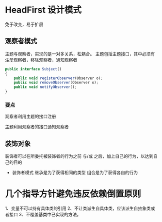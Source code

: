 # HeadFirst 设计模式
免于改变，易于扩展
## 观察者模式
主题与观察者，实现的是一对多关系，松耦合。
主题包括主题接口，其中必须有注册观察者，移除观察者，通知观察者

``` js
public interface Subject()
{
    public void registerObserver(Observer o);
    public void removeObserver(Observer o);
    public void notifyObserver();   
}
```
### 要点

观察者利用主题的接口注册

主题利用观察者的接口通知观察者

## 装饰对象
装饰者可以在所委托被装饰者的行为之前 与/或 之后，加上自己的行为，以达到自己的目的

* 装饰者模式 
继承是为了获得相同的类型
组合是为了获得各自的行为

# 几个指导方针避免违反依赖倒置原则

1、变量不可以持有具体类的引用
2、不让类派生自具体类，应该派生自抽象类或者接口
3、不覆盖基类中已实现的方法。


